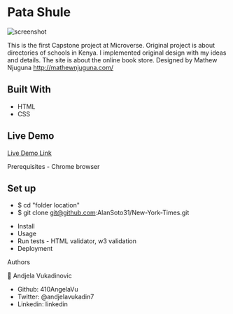 # Pata Shule

![screenshot](./Pictures/pata-shule.png)

This is the first Capstone project at Microverse. Original project is about directories of schools in Kenya. I implemented original design with my ideas and details. The site is about the online book store.
Designed by Mathew Njuguna
http://mathewnjuguna.com/


## Built With

- HTML
- CSS

## Live Demo

[Live Demo Link](https://410angelavu.github.io/Pata-Shule/)

Prerequisites - Chrome browser

## Set up

- \$ cd "folder location"
- \$ git clone git@github.com:AlanSoto31/New-York-Times.git

* Install
* Usage
* Run tests - HTML validator, w3 validation
* Deployment

Authors

👤 Andjela Vukadinovic

- Github: 410AngelaVu
- Twitter: @andjelavukadin7
- Linkedin: linkedin

